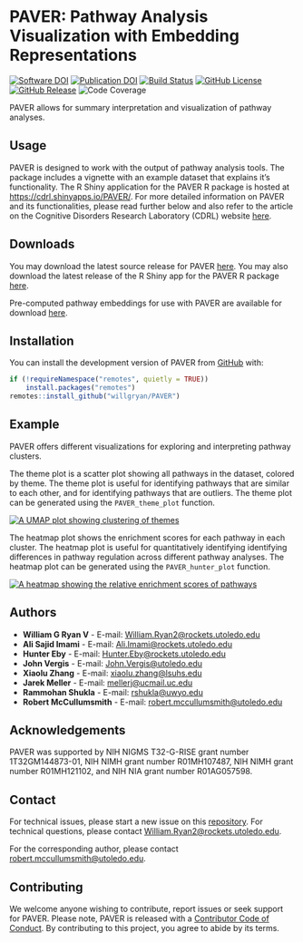 
<!-- README.md is generated from README.Rmd. Please edit that file -->

# PAVER: Pathway Analysis Visualization with Embedding Representations

<!-- badges: start -->

[![Software
DOI](https://img.shields.io/badge/DOI-10.5281%2Fzenodo.8156248-blue?logo=github)](https://doi.org/10.5281/zenodo.8156248)
[![Publication
DOI](https://img.shields.io/badge/DOI-10.6026%2F973206300200700-blue?logo=pubmed)](https://doi.org/10.6026/973206300200700)
[![Build
Status](https://github.com/willgryan/PAVER/actions/workflows/rworkflows.yml/badge.svg)](https://github.com/willgryan/PAVER/actions/workflows/rworkflows.yml)
[![GitHub
License](https://img.shields.io/github/license/willgryan/paver)](https://github.com/willgryan/PAVER/blob/main/LICENSE.md)
[![GitHub
Release](https://img.shields.io/github/v/release/willgryan/paver)](https://github.com/willgryan/PAVER/releases/latest)
![Code Coverage](https://img.shields.io/codecov/c/gh/willgryan/paver)
<!-- badges: end -->

PAVER allows for summary interpretation and visualization of pathway
analyses.

## Usage

PAVER is designed to work with the output of pathway analysis tools. The
package includes a vignette with an example dataset that explains it’s
functionality. The R Shiny application for the PAVER R package is hosted
at <https://cdrl.shinyapps.io/PAVER/>. For more detailed information on
PAVER and its functionalities, please read further below and also refer
to the article on the Cognitive Disorders Research Laboratory (CDRL)
website [here](https://cdrl-ut.org/project/projects_and_posters/paver/).

## Downloads

You may download the latest source release for PAVER
[here](https://github.com/willgryan/PAVER/releases/latest). You may also
download the latest release of the R Shiny app for the PAVER R package
[here](https://github.com/willgryan/PAVER_shiny/releases/latest).

Pre-computed pathway embeddings for use with PAVER are available for
download [here](https://github.com/willgryan/PAVER_embeddings).

## Installation

You can install the development version of PAVER from
[GitHub](https://github.com/) with:

``` r
if (!requireNamespace("remotes", quietly = TRUE))
    install.packages("remotes")
remotes::install_github("willgryan/PAVER")
```

## Example

PAVER offers different visualizations for exploring and interpreting
pathway clusters.

The theme plot is a scatter plot showing all pathways in the dataset,
colored by theme. The theme plot is useful for identifying pathways that
are similar to each other, and for identifying pathways that are
outliers. The theme plot can be generated using the `PAVER_theme_plot`
function.

[![A UMAP plot showing clustering of
themes](man/figures/README-theme_plot.jpg)](man/figures/README-theme_plot.jpg)

The heatmap plot shows the enrichment scores for each pathway in each
cluster. The heatmap plot is useful for quantitatively identifying
identifying differences in pathway regulation across different pathway
analyses. The heatmap plot can be generated using the
`PAVER_hunter_plot` function.

[![A heatmap showing the relative enrichment scores of
pathways](man/figures/README-hunter_plot.jpg)](man/figures/README-hunter_plot.jpg)

## Authors

- **William G Ryan V** - E-mail: <William.Ryan2@rockets.utoledo.edu>
- **Ali Sajid Imami** - E-mail: <Ali.Imami@rockets.utoledo.edu>
- **Hunter Eby** - E-mail: <Hunter.Eby@rockets.utoledo.edu>
- **John Vergis** - E-mail: <John.Vergis@utoledo.edu>
- **Xiaolu Zhang** - E-mail: <xiaolu.zhang@lsuhs.edu>
- **Jarek Meller** - E-mail: <mellerj@ucmail.uc.edu>
- **Rammohan Shukla** - E-mail: <rshukla@uwyo.edu>
- **Robert McCullumsmith** - E-mail: <robert.mccullumsmith@utoledo.edu>

## Acknowledgements

PAVER was supported by NIH NIGMS T32-G-RISE grant number
1T32GM144873-01, NIH NIMH grant number R01MH107487, NIH NIMH grant
number R01MH121102, and NIH NIA grant number R01AG057598.

## Contact

For technical issues, please start a new issue on this
[repository](https://github.com/willgryan/PAVER/issues). For technical
questions, please contact <William.Ryan2@rockets.utoledo.edu>.

For the corresponding author, please contact
<robert.mccullumsmith@utoledo.edu>.

## Contributing

We welcome anyone wishing to contribute, report issues or seek support
for PAVER. Please note, PAVER is released with a [Contributor Code of
Conduct](CODE_OF_CONDUCT.md). By contributing to this project, you agree
to abide by its terms.
